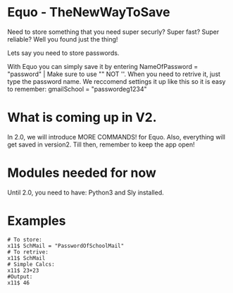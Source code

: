 # Equo - TheNewWayToSave
Need to store something that you need super securly? Super fast? Super reliable? Well you found just the thing!

Lets say you need to store passwords.

With Equo you can simply save it by entering NameOfPassword = "password" | Make sure to use "" NOT ''. When you need to retrive it, just type the password name. We reccomend settings it up like this so it is easy to remember: gmailSchool = "passwordeg1234"

# What is coming up in V2.

In 2.0, we will introduce MORE COMMANDS! for Equo.
Also, everything will get saved in version2. 
Till then, remember to keep the app open!

# Modules needed for now

Until 2.0, you need to have: Python3 and Sly installed.

# Examples

```
# To store:
x11$ SchMail = "PasswordOfSchoolMail"
# To retrive:
x11$ SchMail
# Simple Calcs:
x11$ 23+23
#Output:
x11$ 46
``` 

